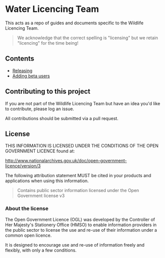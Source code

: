 # Water Licencing Team

This acts as a repo of guides and documents specific to the Wildlife Licencing Team.

> We acknowledge that the correct spelling is "licensing" but we retain "licencing" for the time being!

## Contents

- [Releasing](releasing/README.md)
- [Adding beta users](add-users-script/README.md)

## Contributing to this project

If you are not part of the Wildlife Licencing Team but have an idea you'd like to contribute, please log an issue.

All contributions should be submitted via a pull request.

## License

THIS INFORMATION IS LICENSED UNDER THE CONDITIONS OF THE OPEN GOVERNMENT LICENCE found at:

<http://www.nationalarchives.gov.uk/doc/open-government-licence/version/3>

The following attribution statement MUST be cited in your products and applications when using this information.

> Contains public sector information licensed under the Open Government license v3

### About the license

The Open Government Licence (OGL) was developed by the Controller of Her Majesty's Stationery Office (HMSO) to enable information providers in the public sector to license the use and re-use of their information under a common open licence.

It is designed to encourage use and re-use of information freely and flexibly, with only a few conditions.
